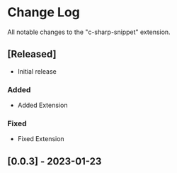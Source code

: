 # Change Log

All notable changes to the "c-sharp-snippet" extension.

## [Released]

- Initial release

### Added 

- Added Extension

### Fixed

- Fixed Extension

## [0.0.3] - 2023-01-23

